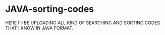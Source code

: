 # JAVA-sorting-codes

HERE I'll BE UPLOADING ALL KIND OF SEARCHING AND SORTING CODES THAT I KNOW IN JAVA FORMAT.
